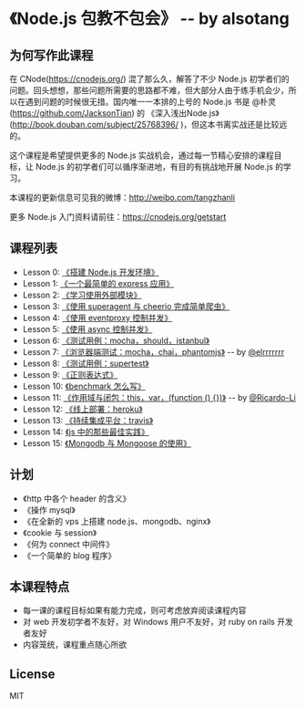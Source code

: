 # 《Node.js 包教不包会》 -- by alsotang


## 为何写作此课程


在 CNode(https://cnodejs.org/) 混了那么久，解答了不少 Node.js 初学者们的问题。回头想想，那些问题所需要的思路都不难，但大部分人由于练手机会少，所以在遇到问题的时候很无措。国内唯一一本排的上号的 Node.js 书是 @朴灵(https://github.com/JacksonTian) 的 《深入浅出Node.js》(http://book.douban.com/subject/25768396/ )，但这本书离实战还是比较远的。

这个课程是希望提供更多的 Node.js 实战机会，通过每一节精心安排的课程目标，让 Node.js 的初学者们可以循序渐进地，有目的有挑战地开展 Node.js 的学习。

本课程的更新信息可见我的微博：http://weibo.com/tangzhanli

更多 Node.js 入门资料请前往：https://cnodejs.org/getstart

## 课程列表

* Lesson 0: [《搭建 Node.js 开发环境》](https://github.com/alsotang/node-lessons/tree/master/lesson0)
* Lesson 1: [《一个最简单的 express 应用》](https://github.com/alsotang/node-lessons/tree/master/lesson1)
* Lesson 2: [《学习使用外部模块》](https://github.com/alsotang/node-lessons/tree/master/lesson2)
* Lesson 3: [《使用 superagent 与 cheerio 完成简单爬虫》](https://github.com/alsotang/node-lessons/tree/master/lesson3)
* Lesson 4: [《使用 eventproxy 控制并发》](https://github.com/alsotang/node-lessons/tree/master/lesson4)
* Lesson 5: [《使用 async 控制并发》](https://github.com/alsotang/node-lessons/tree/master/lesson5)
* Lesson 6: [《测试用例：mocha，should，istanbul》](https://github.com/alsotang/node-lessons/tree/master/lesson6)
* Lesson 7: [《浏览器端测试：mocha，chai，phantomjs》](https://github.com/alsotang/node-lessons/tree/master/lesson7) -- by [@elrrrrrrr](https://github.com/elrrrrrrr)
* Lesson 8: [《测试用例：supertest》](https://github.com/alsotang/node-lessons/tree/master/lesson8)
* Lesson 9: [《正则表达式》](https://github.com/alsotang/node-lessons/tree/master/lesson9)
* Lesson 10: [《benchmark 怎么写》](https://github.com/alsotang/node-lessons/tree/master/lesson10)
* Lesson 11: [《作用域与闭包：this，var，(function () {})》](https://github.com/alsotang/node-lessons/tree/master/lesson11) -- by [@Ricardo-Li](https://github.com/Ricardo-Li/)
* Lesson 12: [《线上部署：heroku》](https://github.com/alsotang/node-lessons/tree/master/lesson12)
* Lesson 13: [《持续集成平台：travis》](https://github.com/alsotang/node-lessons/tree/master/lesson13)
* Lesson 14: [《js 中的那些最佳实践》](https://github.com/alsotang/node-lessons/tree/master/lesson14)
* Lesson 15: [《Mongodb 与 Mongoose 的使用》](https://github.com/alsotang/node-lessons/tree/master/lesson15)

## 计划
* 《http 中各个 header 的含义》
* 《操作 mysql》
* 《在全新的 vps 上搭建 node.js、mongodb、nginx》
* 《cookie 与 session》
* 《何为 connect 中间件》
* 《一个简单的 blog 程序》

## 本课程特点

* 每一课的课程目标如果有能力完成，则可考虑放弃阅读课程内容
* 对 web 开发初学者不友好，对 Windows 用户不友好，对 ruby on rails 开发者友好
* 内容笼统，课程重点随心所欲

## License

MIT
